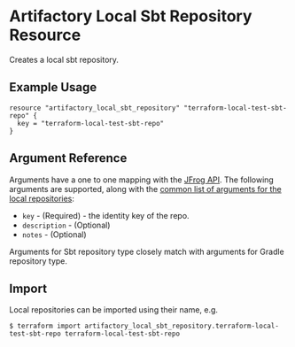 # Artifactory Local Sbt Repository Resource

Creates a local sbt repository.

## Example Usage

```hcl
resource "artifactory_local_sbt_repository" "terraform-local-test-sbt-repo" {
  key = "terraform-local-test-sbt-repo"
}
```

## Argument Reference

Arguments have a one to one mapping with the [JFrog API](https://www.jfrog.com/confluence/display/RTF/Repository+Configuration+JSON). 
The following arguments are supported, along with the [common list of arguments for the local repositories](local.md):

* `key` - (Required) - the identity key of the repo.
* `description` - (Optional)
* `notes` - (Optional)

Arguments for Sbt repository type closely match with arguments for Gradle repository type.

## Import

Local repositories can be imported using their name, e.g.
```
$ terraform import artifactory_local_sbt_repository.terraform-local-test-sbt-repo terraform-local-test-sbt-repo
```